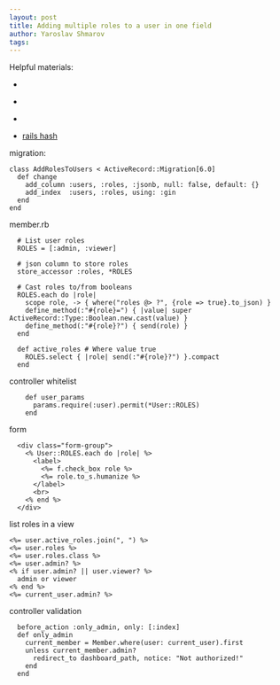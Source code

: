 ```yaml
---
layout: post
title: Adding multiple roles to a user in one field
author: Yaroslav Shmarov
tags: 
---
```



Helpful materials:
* [](https://melvinchng.github.io/rails/RailsJSONB.html#43-use-jsonb-column-to-in-form)
* [](https://nandovieira.com/using-postgresql-and-jsonb-with-ruby-on-rails)
* [](https://guides.rubyonrails.org/active_record_postgresql.html#json-and-jsonb)


* [rails hash](https://ruby-doc.org/core-2.5.1/Hash.html)

migration:
```
class AddRolesToUsers < ActiveRecord::Migration[6.0]
  def change
    add_column :users, :roles, :jsonb, null: false, default: {}
    add_index  :users, :roles, using: :gin
  end
end
```

member.rb
```
  # List user roles
  ROLES = [:admin, :viewer]

  # json column to store roles 
  store_accessor :roles, *ROLES

  # Cast roles to/from booleans
  ROLES.each do |role|
    scope role, -> { where("roles @> ?", {role => true}.to_json) }
    define_method(:"#{role}=") { |value| super ActiveRecord::Type::Boolean.new.cast(value) }
    define_method(:"#{role}?") { send(role) }
  end

  def active_roles # Where value true
    ROLES.select { |role| send(:"#{role}?") }.compact
  end
```
controller whitelist
```
    def user_params
      params.require(:user).permit(*User::ROLES)
    end
```
form
```
  <div class="form-group">
    <% User::ROLES.each do |role| %>
      <label>
        <%= f.check_box role %>
        <%= role.to_s.humanize %>
      </label>
      <br>
    <% end %>
  </div>
```
list roles in a view
```
<%= user.active_roles.join(", ") %>
<%= user.roles %>
<%= user.roles.class %>
<%= user.admin? %>
<% if user.admin? || user.viewer? %>
  admin or viewer
<% end %>
<%= current_user.admin? %>
```
controller validation 
```
  before_action :only_admin, only: [:index]
  def only_admin
    current_member = Member.where(user: current_user).first
    unless current_member.admin?
      redirect_to dashboard_path, notice: "Not authorized!"
    end
  end
```

